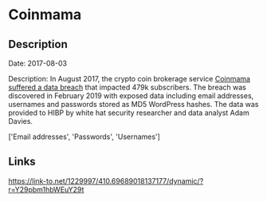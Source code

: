 # Coinmama

## Description

Date: 2017-08-03

Description:
In August 2017, the crypto coin brokerage service <a href="https://cointelegraph.com/news/major-crypto-brokerage-coinmama-reports-450-000-users-affected-by-data-breach" target="_blank" rel="noopener">Coinmama suffered a data breach</a> that impacted 479k subscribers. The breach was discovered in February 2019 with exposed data including email addresses, usernames and passwords stored as MD5 WordPress hashes. The data was provided to HIBP by white hat security researcher and data analyst Adam Davies.


['Email addresses', 'Passwords', 'Usernames']

## Links

https://link-to.net/1229997/410.69689018137177/dynamic/?r=Y29pbm1hbWEuY29t